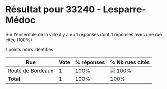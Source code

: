 # Résultat pour 33240 - Lesparre-Médoc

Sur l'ensemble de la ville il y a eu 1 réponses dont 1 réponses avec une rue citée (100%)

1 points noirs identifiés

| Rue | Vote | % réponses | % Nb rues cités|
|-----|------|------------|----------------|
| Route de Bordeaux | 1 | 100% | <img src="../../img/bar_100.gif" />&nbsp;100%|
| **Total** | 1 | 100% | 100%|
